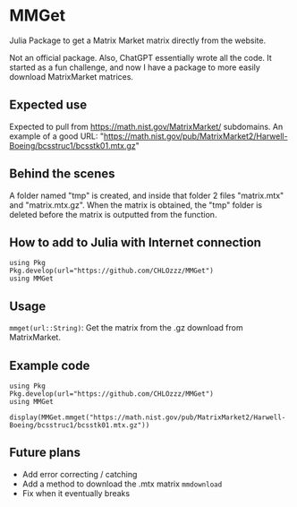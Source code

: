 # MMGet
Julia Package to get a Matrix Market matrix directly from the website.

Not an official package. Also, ChatGPT essentially wrote all the code. It started as a fun challenge, and now I have a package to more easily download MatrixMarket matrices.


## Expected use ##
Expected to pull from https://math.nist.gov/MatrixMarket/ subdomains.
An example of a good URL: "https://math.nist.gov/pub/MatrixMarket2/Harwell-Boeing/bcsstruc1/bcsstk01.mtx.gz"


## Behind the scenes ##
A folder named "tmp" is created, and inside that folder 2 files "matrix.mtx" and "matrix.mtx.gz". When the matrix is obtained, the "tmp" folder is deleted before the matrix is outputted from the function.


## How to add to Julia with Internet connection ##
```julia:
using Pkg
Pkg.develop(url="https://github.com/CHLOzzz/MMGet")
using MMGet
```


## Usage ##
`mmget(url::String)`: Get the matrix from the .gz download from MatrixMarket.


## Example code ##
```jl:
using Pkg
Pkg.develop(url="https://github.com/CHLOzzz/MMGet")
using MMGet

display(MMGet.mmget("https://math.nist.gov/pub/MatrixMarket2/Harwell-Boeing/bcsstruc1/bcsstk01.mtx.gz"))
```


## Future plans ##
- Add error correcting / catching
- Add a method to download the .mtx matrix `mmdownload`
- Fix when it eventually breaks
